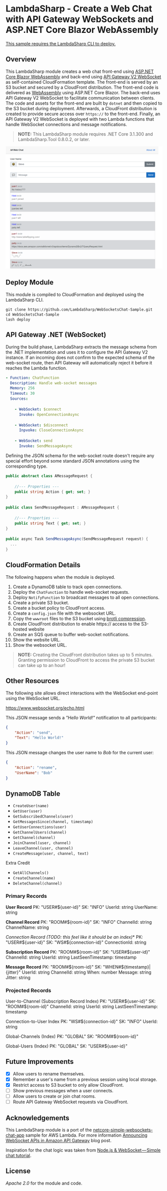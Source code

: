 # LambdaSharp - Create a Web Chat with API Gateway WebSockets and ASP.NET Core Blazor WebAssembly

[This sample requires the LambdaSharp CLI to deploy.](https://lambdasharp.net/)

## Overview

This LambdaSharp module creates a web chat front-end using [ASP.NET Core Blazor WebAssembly](https://docs.microsoft.com/en-us/aspnet/core/blazor/get-started) and back-end using [API Gateway V2 WebSocket](https://aws.amazon.com/blogs/compute/announcing-websocket-apis-in-amazon-api-gateway/) as self-contained CloudFormation template. The front-end is served by an S3 bucket and secured by a CloudFront distribution. The front-end code is delivered as [WebAssembly](https://webassembly.org/) using ASP.NET Core Blazor. The back-end uses API Gateway V2 WebSocket to facilitate communication between clients. The code and assets for the front-end are built by `dotnet` and then copied to the S3 bucket during deployment. Afterwards, a CloudFront distribution is created to provide secure access over `https://` to the front-end. Finally, an API Gateway V2 WebSocket is deployed with two Lambda functions that handle WebSocket connections and message notifications.

> **NOTE:** This LambdaSharp module requires .NET Core 3.1.300 and LambdaSharp.Tool 0.8.0.2, or later.

![WebChat](Assets/LambdaSharpWebChat.png)

## Deploy Module

This module is compiled to CloudFormation and deployed using the LambdaSharp CLI.
```
git clone https://github.com/LambdaSharp/WebSocketsChat-Sample.git
cd WebSocketsChat-Sample
lash deploy
```

## API Gateway .NET (WebSocket)

During the build phase, LambdaSharp extracts the message schema from the .NET implementation and uses it to configure the API Gateway V2 instance. If an incoming does not confirm to the expected schema of the web-socket route, then API Gateway will automatically reject it before it reaches the Lambda function.

```yaml
- Function: ChatFunction
  Description: Handle web-socket messages
  Memory: 256
  Timeout: 30
  Sources:

    - WebSocket: $connect
      Invoke: OpenConnectionAsync

    - WebSocket: $disconnect
      Inpvoke: CloseConnectionAsync

    - WebSocket: send
      Invoke: SendMessageAsync
```

Defining the JSON schema for the web-socket route doesn't require any special effort beyond some standard JSON annotations using the corresponding type.
```csharp
public abstract class AMessageRequest {

    //--- Properties ---
    public string Action { get; set; }
}

public class SendMessageRequest : AMessageRequest {

    //--- Properties ---
    public string Text { get; set; }
}

public async Task SendMessageAsync(SendMessageRequest request) {
  ...
}
```

## CloudFormation Details

The following happens when the module is deployed.

1. Create a DynamoDB table to track open connections.
1. Deploy the `ChatFunction` to handle web-socket requests.
1. Deploy `NotifyFunction` to broadcast messages to all open connections.
1. Create a private S3 bucket.
1. Create a bucket policy to CloudFront access.
1. Create a `config.json` file with the websocket URL.
1. Copy the `wwwroot` files to the S3 bucket using [brotli compression](https://en.wikipedia.org/wiki/Brotli).
1. Create CloudFront distribution to enable https:// access to the S3-hosted website
1. Create an SQS queue to buffer web-socket notifications.
1. Show the website URL.
1. Show the websocket URL.

> **NOTE:** Creating the CloudFront distribution takes up to 5 minutes. Granting permission to CloudFront to access the private S3 bucket can take up to an hour!

## Other Resources

The following site allows direct interactions with the WebSocket end-point using the WebSocket URL.

https://www.websocket.org/echo.html

This JSON message sends a _"Hello World!"_ notification to all participants:
```json
{
    "Action": "send",
    "Text": "Hello World!"
}
```

This JSON message changes the user name to _Bob_ for the current user:
```json
{
    "Action": "rename",
    "UserName": "Bob"
}
```

## DynamoDB Table

* `CreateUser(name)`
* `GetUser(user)`
* `GetSubscribedChannels(user)`
* `GetMessagesSince(channel, timestamp)`
* `GetUserConnections(user)`
* `GetChannelUsers(channel)`
* `GetChannel(channel)`
* `JoinChannel(user, channel)`
* `LeaveChannel(user, channel)`
* `CreateMessage(user, channel, text)`

Extra Credit
* `GetAllChannels()`
* `CreateChannel(name)`
* `DeleteChannel(channel)`

### Primary Records

**User Record**
  PK: "USER#${user-id}"
  SK: "INFO"
  UserId: string
  UserName: string

**Channel Record**
  PK: "ROOM#${room-id}"
  SK: "INFO"
  ChannelId: string
  ChannelName: string

**Connection Record* (TODO: this feel like it should be an index)**
  PK: "USER#${user-id}"
  SK: "WS#${connection-id}"
  ConnectionId: string

**Subscription Record**
  PK: "ROOM#${room-id}"
  SK: "USER#${user-id}"
  ChannelId: string
  UserId: string
  LastSeenTimestamp: timestamp

**Message Record**
  PK: "ROOM#${room-id}"
  SK: "WHEN#${timestamp}|{jitter}"
  UserId: string
  ChannelId: string
  When: number
  Message: string
  Jitter: string

### Projected Records

User-to-Channel (Subscription Record Index)
  PK: "USER#${user-id}"
  SK: "ROOM#${room-id}"
  ChannelId: string
  UserId: string
  LastSeenTimestamp: timestamp

Connection-to-User Index
  PK: "WS#${connection-id}"
  SK: "INFO"
  UserId: string

Global-Channels (Index)
  PK: "GLOBAL"
  SK: "ROOM#${room-id}"

Global-Users (Index)
  PK: "GLOBAL"
  SK: "USER#${user-id}"


## Future Improvements
- [x] Allow users to rename themselves.
- [x] Remember a user's name from a previous session using local storage.
- [x] Restrict access to S3 bucket to only allow CloudFront.
- [ ] Show previous messages when a user connects.
- [ ] Allow users to create or join chat rooms.
- [ ] Route API Gateway WebSocket requests via CloudFront.

## Acknowledgements

This LambdaSharp module is a port of the [netcore-simple-websockets-chat-app](https://github.com/normj/netcore-simple-websockets-chat-app) sample for AWS Lambda. For more information [Announcing WebSocket APIs in Amazon API Gateway](https://aws.amazon.com/blogs/compute/announcing-websocket-apis-in-amazon-api-gateway/) blog post.

Inspiration for the chat logic was taken from [Node.js & WebSocket — Simple chat tutorial](https://medium.com/@martin.sikora/node-js-websocket-simple-chat-tutorial-2def3a841b61).

## License

_Apache 2.0_ for the module and code.
